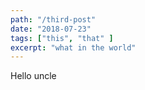 ```yaml
---
path: "/third-post"
date: "2018-07-23"
tags: ["this", "that" ]
excerpt: "what in the world"
---
```


Hello uncle
